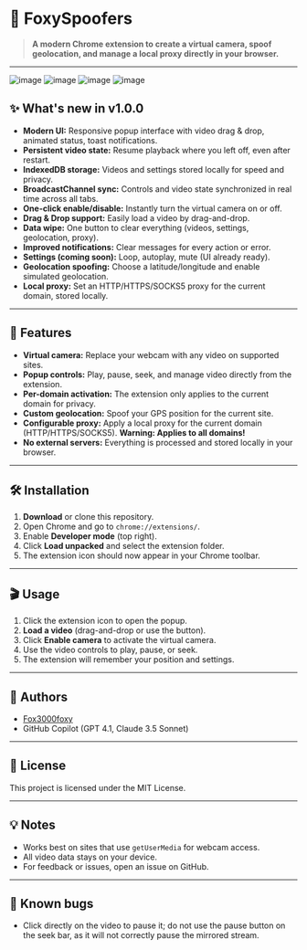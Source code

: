 # 🦊 FoxySpoofers

> **A modern Chrome extension to create a virtual camera, spoof geolocation, and manage a local proxy directly in your browser.**

---

![image](https://github.com/user-attachments/assets/a3881a33-785d-4062-9e31-90b15974f96c)
![image](https://github.com/user-attachments/assets/896feafb-323e-4e6f-9807-b8f1327a099b)
![image](https://github.com/user-attachments/assets/6813f493-00bd-444d-b6db-5990addd730b)
![image](https://github.com/user-attachments/assets/e502f809-dc2f-4973-af81-de81aba5545c)

## ✨ What's new in v1.0.0

- **Modern UI:** Responsive popup interface with video drag & drop, animated status, toast notifications.
- **Persistent video state:** Resume playback where you left off, even after restart.
- **IndexedDB storage:** Videos and settings stored locally for speed and privacy.
- **BroadcastChannel sync:** Controls and video state synchronized in real time across all tabs.
- **One-click enable/disable:** Instantly turn the virtual camera on or off.
- **Drag & Drop support:** Easily load a video by drag-and-drop.
- **Data wipe:** One button to clear everything (videos, settings, geolocation, proxy).
- **Improved notifications:** Clear messages for every action or error.
- **Settings (coming soon):** Loop, autoplay, mute (UI already ready).
- **Geolocation spoofing:** Choose a latitude/longitude and enable simulated geolocation.
- **Local proxy:** Set an HTTP/HTTPS/SOCKS5 proxy for the current domain, stored locally.

---

## 🚀 Features

- **Virtual camera:** Replace your webcam with any video on supported sites.
- **Popup controls:** Play, pause, seek, and manage video directly from the extension.
- **Per-domain activation:** The extension only applies to the current domain for privacy.
- **Custom geolocation:** Spoof your GPS position for the current site.
- **Configurable proxy:** Apply a local proxy for the current domain (HTTP/HTTPS/SOCKS5). **Warning: Applies to all domains!**
- **No external servers:** Everything is processed and stored locally in your browser.

---

## 🛠️ Installation

1. **Download** or clone this repository.
2. Open Chrome and go to `chrome://extensions/`.
3. Enable **Developer mode** (top right).
4. Click **Load unpacked** and select the extension folder.
5. The extension icon should now appear in your Chrome toolbar.

---

## 🎬 Usage

1. Click the extension icon to open the popup.
2. **Load a video** (drag-and-drop or use the button).
3. Click **Enable camera** to activate the virtual camera.
4. Use the video controls to play, pause, or seek.
5. The extension will remember your position and settings.

---

## 👤 Authors

- [Fox3000foxy](https://github.com/fox3000foxy)
- GitHub Copilot (GPT 4.1, Claude 3.5 Sonnet)

---

## 📄 License

This project is licensed under the MIT License.

---

## 💡 Notes

- Works best on sites that use `getUserMedia` for webcam access.
- All video data stays on your device.
- For feedback or issues, open an issue on GitHub.

---

## 🦋 Known bugs

- Click directly on the video to pause it; do not use the pause button on the seek bar, as it will not correctly pause the mirrored stream.
